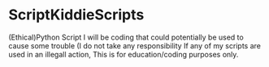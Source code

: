 # ScriptKiddieScripts
(Ethical)Python Script I will be coding that could potentially be used to cause some trouble (I do not take any responsibility If any of my scripts are used in an illegall action, This is for education/coding purposes only. 
